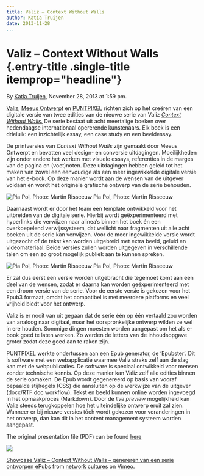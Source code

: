 ```yaml
---
title: Valiz – Context Without Walls
author: Katía Truijen
date: 2013-11-28
...
```


# Valiz – Context Without Walls {.entry-title .single-title itemprop="headline"}

By [Katía
Truijen](http://networkcultures.org/digitalpublishing/author/katiatruijen/ "Posts by Katía Truijen"),
November 28, 2013 at 1:59 pm.

[Valiz](http://www.valiz.nl/), [Meeus
Ontwerpt](http://www.meeusontwerpt.nl/) en
[PUNTPIXEL](http://www.puntpixel.nl/) richten zich op het creëren van
een digitale versie van twee edities van de nieuwe serie van Valiz
[*Context Without Walls.*](http://www.valiz.nl/nl/Plannen) De serie
bestaat uit acht meertalige boeken over hedendaagse internationaal
opererende kunstenaars. Elk boek is een drieluik: een inzichtelijk
essay, een case study en een beeldessay.

De printversies van *Context Without Walls* zijn gemaakt door Meeus
Ontwerpt en bevatten veel design- en conversie uitdagingen.
Moeilijkheden zijn onder andere het werken met visuele essays,
referenties in de marges van de pagina en (voet)noten. Deze uitdagingen
hebben geleid tot het maken van zowel een eenvoudige als een meer
ingewikkelde digitale versie van het e-book. Op deze manier wordt aan de
wensen van de uitgever voldaan en wordt het originele grafische ontwerp
van de serie behouden.



![Pia Pol, Photo: Martin Risseeuw](imgs/valiz3.jpg)
Pia Pol, Photo: Martin Risseeuw





Daarnaast wordt er door het team een template ontwikkeld voor het
uitbreiden van de digitale serie. Hierbij wordt geëxperimenteerd met
hyperlinks die verwijzen naar alinea’s binnen het boek én een
overkoepelend verwijssysteem, dat wellicht naar fragmenten uit alle acht
boeken uit de serie kan verwijzen. Voor de meer ingewikkelde versie
wordt uitgezocht of de tekst kan worden uitgebreid met extra beeld,
geluid en videomateriaal. Beide versies zullen worden uitgegeven in
verschillende talen om een zo groot mogelijk publiek aan te kunnen
spreken.



![Pia Pol, Photo: Martin Risseeuw](imgs/valiz2.jpg)
Pia Pol, Photo: Martin Risseeuw



Er zal dus eerst een versie worden uitgebracht die tegemoet komt aan een
deel van de wensen, zodat er daarna kan worden geëxperimenteerd met een
droom versie van de serie. Voor de eerste versie is gekozen voor het
Epub3 formaat, omdat het compatibel is met meerdere platforms en veel
vrijheid biedt voor het ontwerp.

Valiz is er nooit van uit gegaan dat de serie één op één vertaald zou
worden van analoog naar digitaal, maar het oorspronkelijke ontwerp
wilden ze wel in ere houden. Sommige dingen moesten worden aangepast om
het als e-book goed te laten werken. Zo werden de letters van de
inhoudsopgave groter zodat deze goed aan te raken zijn.

PUNTPIXEL werkte ondertussen aan een Epub generator, de ‘Epubster’. Dit
is software met een webapplicatie waarmee Valiz straks zelf aan de slag
kan met de webpublicaties. De software is speciaal ontwikkeld voor
mensen zonder technische kennis. Op deze manier kan Valiz zelf alle
edities binnen de serie opmaken. De Epub wordt gegenereerd op basis van
vooraf bepaalde stijlregels (CSS) die aansluiten op de werkwijze van de
uitgever (docx/RTF doc workflow). Tekst en beeld kunnen online worden
ingevoegd in het opmaakproces (Markdown). Door de *live preview*
mogelijkheid kan Valiz steeds terugkoppelen hoe het uiteindelijke
ontwerp eruit zal zien. Wanneer er bij nieuwe versies tóch wordt gekozen
voor veranderingen in het ontwerp, dan kan dit in het content management
systeem worden aangepast.

The original presentation file (PDF) can be found
[here](http://networkcultures.org/digitalpublishing/wp-content/uploads/sites/26/2013/11/05_VALIZ_28112013.pdf)

[![](imgs/458628196_640.jpg)](http://vimeo.com/80883774)

[Showcase Valiz – Context Without Walls – genereren van een serie
ontworpen ePubs](http://vimeo.com/80883774) from [network
cultures](http://vimeo.com/networkcultures) on
[Vimeo](https://vimeo.com).
